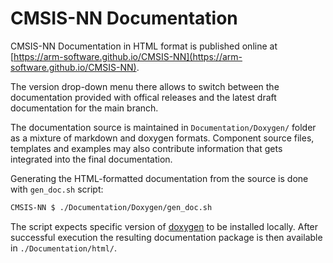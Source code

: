 # CMSIS-NN Documentation

CMSIS-NN Documentation in HTML format is published online at [https://arm-software.github.io/CMSIS-NN](https://arm-software.github.io/CMSIS-NN).

The version drop-down menu there allows to switch between the documentation provided with offical releases and the latest draft documentation for the main branch.

The documentation source is maintained in `Documentation/Doxygen/` folder as a mixture of markdown and doxygen formats. Component source files, templates and examples may also contribute information that gets integrated into the final documentation.

Generating the HTML-formatted documentation from the source is done with `gen_doc.sh` script:

```sh
CMSIS-NN $ ./Documentation/Doxygen/gen_doc.sh
```

The script expects specific version of [doxygen](https://www.doxygen.nl/) to be installed locally. After successful execution the resulting documentation package is then available in `./Documentation/html/`.
